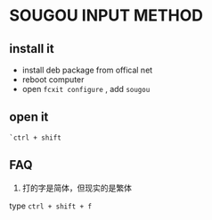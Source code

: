 # SOUGOU INPUT METHOD 


## install it 

- install deb package from offical  net 
- reboot computer 
- open `fcxit configure` , add `sougou`

## open it  

    `ctrl + shift 


## FAQ 

1. 打的字是简体，但现实的是繁体 

type `ctrl + shift + f`

